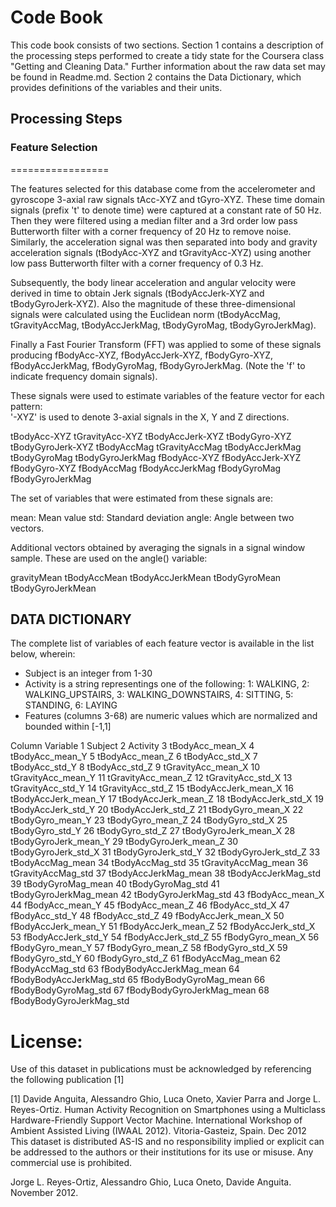 # Code Book
This code book consists of two sections.
Section 1 contains a description of the processing steps performed to create a tidy state for the Coursera class "Getting and Cleaning Data." Further information about the raw data set may be found in Readme.md.
Section 2 contains the Data Dictionary, which provides definitions of the variables and their units.


## Processing Steps




### Feature Selection 
=================

The features selected for this database come from the accelerometer and gyroscope 3-axial raw signals tAcc-XYZ and tGyro-XYZ. These time domain signals (prefix 't' to denote time) were captured at a constant rate of 50 Hz. Then they were filtered using a median filter and a 3rd order low pass Butterworth filter with a corner frequency of 20 Hz to remove noise. Similarly, the acceleration signal was then separated into body and gravity acceleration signals (tBodyAcc-XYZ and tGravityAcc-XYZ) using another low pass Butterworth filter with a corner frequency of 0.3 Hz. 

Subsequently, the body linear acceleration and angular velocity were derived in time to obtain Jerk signals (tBodyAccJerk-XYZ and tBodyGyroJerk-XYZ). Also the magnitude of these three-dimensional signals were calculated using the Euclidean norm (tBodyAccMag, tGravityAccMag, tBodyAccJerkMag, tBodyGyroMag, tBodyGyroJerkMag). 

Finally a Fast Fourier Transform (FFT) was applied to some of these signals producing fBodyAcc-XYZ, fBodyAccJerk-XYZ, fBodyGyro-XYZ, fBodyAccJerkMag, fBodyGyroMag, fBodyGyroJerkMag. (Note the 'f' to indicate frequency domain signals). 

These signals were used to estimate variables of the feature vector for each pattern:  
'-XYZ' is used to denote 3-axial signals in the X, Y and Z directions.

tBodyAcc-XYZ
tGravityAcc-XYZ
tBodyAccJerk-XYZ
tBodyGyro-XYZ
tBodyGyroJerk-XYZ
tBodyAccMag
tGravityAccMag
tBodyAccJerkMag
tBodyGyroMag
tBodyGyroJerkMag
fBodyAcc-XYZ
fBodyAccJerk-XYZ
fBodyGyro-XYZ
fBodyAccMag
fBodyAccJerkMag
fBodyGyroMag
fBodyGyroJerkMag

The set of variables that were estimated from these signals are: 

mean: Mean value
std: Standard deviation
angle: Angle between two vectors.


Additional vectors obtained by averaging the signals in a signal window sample. These are used on the angle() variable:

gravityMean
tBodyAccMean
tBodyAccJerkMean
tBodyGyroMean
tBodyGyroJerkMean

## DATA DICTIONARY

The complete list of variables of each feature vector is available in the list below, wherein:
* Subject is an integer from 1-30
* Activity is a string representings one of the following: 1: WALKING, 2: WALKING_UPSTAIRS, 3: WALKING_DOWNSTAIRS, 4: SITTING, 5: STANDING, 6: LAYING
* Features (columns 3-68) are numeric values which are normalized and bounded within [-1,1]

Column	Variable
1	Subject
2	Activity
3	tBodyAcc_mean_X
4	tBodyAcc_mean_Y
5	tBodyAcc_mean_Z
6	tBodyAcc_std_X
7	tBodyAcc_std_Y
8	tBodyAcc_std_Z
9	tGravityAcc_mean_X
10	tGravityAcc_mean_Y
11	tGravityAcc_mean_Z
12	tGravityAcc_std_X
13	tGravityAcc_std_Y
14	tGravityAcc_std_Z
15	tBodyAccJerk_mean_X
16	tBodyAccJerk_mean_Y
17	tBodyAccJerk_mean_Z
18	tBodyAccJerk_std_X
19	tBodyAccJerk_std_Y
20	tBodyAccJerk_std_Z
21	tBodyGyro_mean_X
22	tBodyGyro_mean_Y
23	tBodyGyro_mean_Z
24	tBodyGyro_std_X
25	tBodyGyro_std_Y
26	tBodyGyro_std_Z
27	tBodyGyroJerk_mean_X
28	tBodyGyroJerk_mean_Y
29	tBodyGyroJerk_mean_Z
30	tBodyGyroJerk_std_X
31	tBodyGyroJerk_std_Y
32	tBodyGyroJerk_std_Z
33	tBodyAccMag_mean
34	tBodyAccMag_std
35	tGravityAccMag_mean
36	tGravityAccMag_std
37	tBodyAccJerkMag_mean
38	tBodyAccJerkMag_std
39	tBodyGyroMag_mean
40	tBodyGyroMag_std
41	tBodyGyroJerkMag_mean
42	tBodyGyroJerkMag_std
43	fBodyAcc_mean_X
44	fBodyAcc_mean_Y
45	fBodyAcc_mean_Z
46	fBodyAcc_std_X
47	fBodyAcc_std_Y
48	fBodyAcc_std_Z
49	fBodyAccJerk_mean_X
50	fBodyAccJerk_mean_Y
51	fBodyAccJerk_mean_Z
52	fBodyAccJerk_std_X
53	fBodyAccJerk_std_Y
54	fBodyAccJerk_std_Z
55	fBodyGyro_mean_X
56	fBodyGyro_mean_Y
57	fBodyGyro_mean_Z
58	fBodyGyro_std_X
59	fBodyGyro_std_Y
60	fBodyGyro_std_Z
61	fBodyAccMag_mean
62	fBodyAccMag_std
63	fBodyBodyAccJerkMag_mean
64	fBodyBodyAccJerkMag_std
65	fBodyBodyGyroMag_mean
66	fBodyBodyGyroMag_std
67	fBodyBodyGyroJerkMag_mean
68	fBodyBodyGyroJerkMag_std



License:
========
Use of this dataset in publications must be acknowledged by referencing the following publication [1] 

[1] Davide Anguita, Alessandro Ghio, Luca Oneto, Xavier Parra and Jorge L. Reyes-Ortiz. Human Activity Recognition on Smartphones 
using a Multiclass Hardware-Friendly Support Vector Machine. International Workshop of Ambient Assisted Living (IWAAL 2012). 
Vitoria-Gasteiz, Spain. Dec 2012
This dataset is distributed AS-IS and no responsibility implied or explicit can be addressed to the authors or their institutions 
for its use or misuse. Any commercial use is prohibited.

Jorge L. Reyes-Ortiz, Alessandro Ghio, Luca Oneto, Davide Anguita. November 2012.
